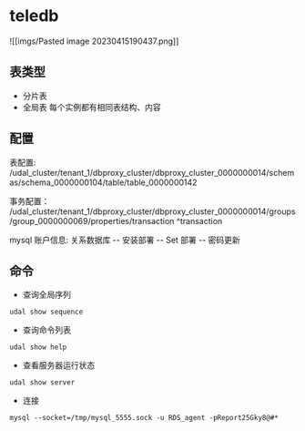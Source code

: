 # teledb
![[imgs/Pasted image 20230415190437.png]]
## 表类型
- 分片表
- 全局表
每个实例都有相同表结构、内容


## 配置

表配置:
/udal_cluster/tenant_1/dbproxy_cluster/dbproxy_cluster_0000000014/schemas/schema_0000000104/table/table_0000000142

事务配置：
/udal_cluster/tenant_1/dbproxy_cluster/dbproxy_cluster_0000000014/groups/group_0000000069/properties/transaction ^transaction

mysql 账户信息:
关系数据库 -- 安装部署 -- Set 部署 -- 密码更新

## 命令

- 查询全局序列
```shell
udal show sequence
```

- 查询命令列表
```shell
udal show help
```

- 查看服务器运行状态
```shell
udal show server
```

- 连接
```shell
mysql --socket=/tmp/mysql_5555.sock -u RDS_agent -pReport25Gky8@#*
```
